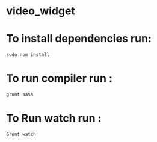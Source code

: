 # video_widget

# To install dependencies run: 

    sudo npm install

# To run compiler run : 

    grunt sass

# To Run watch run : 

    Grunt watch
